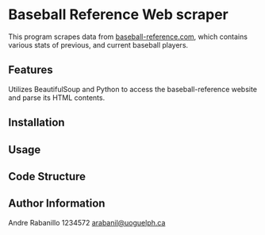 # Baseball Reference Web scraper

This program scrapes data from [baseball-reference.com](https://www.baseball-reference.com/), which contains various 
stats of previous, and current baseball players. 

## Features

Utilizes BeautifulSoup and Python to access the baseball-reference website and parse its HTML contents.

##  Installation


## Usage


##  Code Structure

## Author Information
Andre Rabanillo 1234572 arabanil@uoguelph.ca
